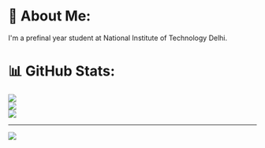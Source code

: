 # 💫 About Me:
I'm a prefinal year student at National Institute of Technology Delhi.

# 📊 GitHub Stats:
![](https://github-readme-stats.vercel.app/api?username=kc-m13&theme=jolly&hide_border=false&include_all_commits=false&count_private=false)<br/>
![](https://github-readme-streak-stats.herokuapp.com/?user=kc-m13&theme=jolly&hide_border=false)<br/>
![](https://github-readme-stats.vercel.app/api/top-langs/?username=kc-m13&theme=jolly&hide_border=false&include_all_commits=false&count_private=false&layout=compact)

---
[![](https://visitcount.itsvg.in/api?id=kc-m13&icon=0&color=0)](https://visitcount.itsvg.in)

<!-- Proudly created with GPRM ( https://gprm.itsvg.in ) -->
